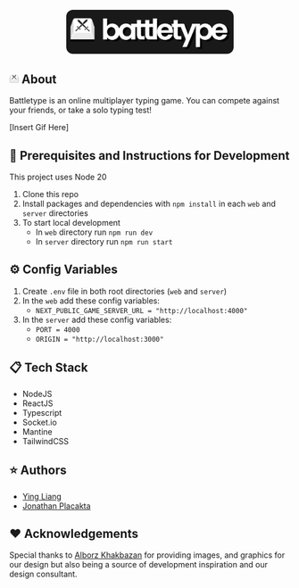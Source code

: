 <p align="center"> 
    <img src="./web/public/logov2.png" style="border-radius: 12px" width="300px" alt="logo">
</p>

## <img src="web\src\app\icon.png" height="17px" width="17px" alt="logo"> About
Battletype is an online multiplayer typing game. You can compete against your friends, or take a solo typing test!

[Insert Gif Here]

## 📝 Prerequisites and Instructions for Development
This project uses Node 20

1. Clone this repo
2. Install packages and dependencies with `npm install` in each `web` and `server` directories
3. To start local development
    * In `web` directory run `npm run dev`
    * In `server` directory run `npm run start`

## ⚙️ Config Variables
1. Create `.env` file in both root directories (`web` and `server`)
2. In the `web` add these config variables:
    * `NEXT_PUBLIC_GAME_SERVER_URL = "http://localhost:4000"`
3. In the `server` add these config variables:
    * `PORT = 4000`
    * `ORIGIN = "http://localhost:3000"`

## 📋 Tech Stack
* NodeJS 
* ReactJS 
* Typescript 
* Socket.io 
* Mantine 
* TailwindCSS

## ⭐️ Authors 
* [Ying Liang](https://github.com/YingLiang2)
* [Jonathan Placakta](https://github.com/jonathanplacatka)

## ❤️ Acknowledgements
Special thanks to [Alborz Khakbazan](https://github.com/alborzk) for providing images, and graphics for our design but also being a source of development inspiration and our design consultant.


